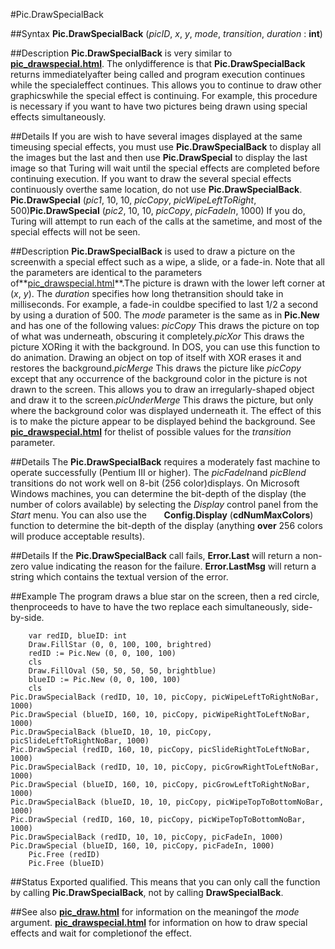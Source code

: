 
#Pic.DrawSpecialBack

##Syntax
**Pic.DrawSpecialBack** (*picID*, *x*, *y*, *mode*, *transition*, *duration*  : **int**)

##Description
**Pic.DrawSpecialBack** is very similar to **[pic_drawspecial.html](Pic.DrawSpecial)**.  The onlydifference is that **Pic.DrawSpecialBack** returns immediatelyafter being called and program execution continues while the specialeffect continues.  This allows you to continue to draw other graphicswhile the special effect is continuing.
For example, this procedure is necessary if you want to have two pictures being drawn using special effects simultaneously.

##Details
If you are wish to have several images displayed at the same timeusing special effects, you must use **Pic.DrawSpecialBack** to display all the images but the last and then use **Pic.DrawSpecial** to display the last image so that Turing will wait until the special effects are completed before continuing execution.
If you want to draw the several special effects continuously overthe same location, do not use **Pic.DrawSpecialBack**.
**Pic.DrawSpecial** (*pic1*, 10, 10, *picCopy*, *picWipeLeftToRight*, 500)**Pic.DrawSpecial** (*pic2*, 10, 10, *picCopy*, *picFadeIn*, 1000)
If you do, Turing will attempt to run each of the calls at the sametime, and most of the special effects will not be seen.

##Description
**Pic.DrawSpecialBack** is used to draw a picture on the screenwith a special effect such as a wipe, a slide, or a fade-in. Note that all the parameters are identical to the parameters of**[pic_drawspecial.html](Pic.DrawSpecial)**.The picture is drawn with the lower left corner at (*x*, *y*). The *duration* specifies how long thetransition should take in milliseconds.  For example, a fade-in couldbe specified to last 1/2 a second by using a duration of 500.
The *mode* parameter is the same as in **Pic.New** and has one of the following values:
*picCopy* This draws the picture on top of what was underneath, obscuring it completely.*picXor* This draws the picture XORing it with the background. In DOS, you can use this function to do animation. Drawing an object on top of itself with XOR erases it and restores the background.*picMerge* This draws the picture like *picCopy* except that any occurrence of the background color in the picture is not drawn to the screen. This allows you to draw an irregularly-shaped object and draw it to the screen.*picUnderMerge* This draws the picture, but only where the background color was displayed underneath it. The effect of this is to make the picture appear to be displayed behind the background.
See **[pic_drawspecial.html](Pic.DrawSpecial)** for thelist of possible values for the *transition* parameter.

##Details
The **Pic.DrawSpecialBack** requires a moderately fast machine to operate successfully (Pentium III or higher). The *picFadeIn*and *picBlend* transitions do not work well on 8-bit (256 color)displays.  On Microsoft Windows machines, you can determine the bit-depth of the display (the number of colors available) by selecting the *Display* control panel from the *Start* menu.  You can also use the
      **Config.Display** (**cdNumMaxColors**)
function to determine the bit-depth of the display (anything **over** 256 colors will produce acceptable results).

##Details
If the **Pic.DrawSpecialBack** call fails, **Error.Last** will return a non-zero value indicating the reason for the failure. **Error.LastMsg** will return a string which contains the textual version of the error.

##Example
The program draws a blue star on the screen, then a red circle, thenproceeds to have to have the two replace each simultaneously, side-by-side.

        var redID, blueID: int
        Draw.FillStar (0, 0, 100, 100, brightred)
        redID := Pic.New (0, 0, 100, 100)
        cls
        Draw.FillOval (50, 50, 50, 50, brightblue)
        blueID := Pic.New (0, 0, 100, 100)
        cls
	Pic.DrawSpecialBack (redID, 10, 10, picCopy, picWipeLeftToRightNoBar, 1000)
	Pic.DrawSpecial (blueID, 160, 10, picCopy, picWipeRightToLeftNoBar, 1000)
	Pic.DrawSpecialBack (blueID, 10, 10, picCopy, picSlideLeftToRightNoBar, 1000)
	Pic.DrawSpecial (redID, 160, 10, picCopy, picSlideRightToLeftNoBar, 1000)
	Pic.DrawSpecialBack (redID, 10, 10, picCopy, picGrowRightToLeftNoBar, 1000)
	Pic.DrawSpecial (blueID, 160, 10, picCopy, picGrowLeftToRightNoBar, 1000)
	Pic.DrawSpecialBack (blueID, 10, 10, picCopy, picWipeTopToBottomNoBar, 1000)
	Pic.DrawSpecial (redID, 160, 10, picCopy, picWipeTopToBottomNoBar, 1000)
	Pic.DrawSpecialBack (redID, 10, 10, picCopy, picFadeIn, 1000)
	Pic.DrawSpecial (blueID, 160, 10, picCopy, picFadeIn, 1000)
        Pic.Free (redID)
        Pic.Free (blueID)
##Status
Exported qualified.
This means that you can only call the function by calling **Pic.DrawSpecialBack**, not by calling **DrawSpecialBack**.

##See also
**[pic_draw.html](Pic.Draw)** for information on the meaningof the *mode* argument.
**[pic_drawspecial.html](Pic.DrawSpecial)** for information on how to draw special effects and wait for completionof the effect.
